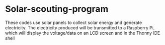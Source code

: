 # Solar-scouting-program

These codes use solar panels to collect solar energy and generate electricity. The electricity produced will be transmitted to a Raspberry Pi, which will display the voltage/data on an LCD screen and in the Thonny IDE shell
